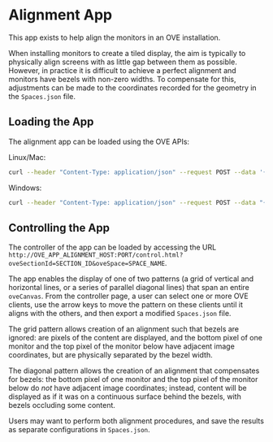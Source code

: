 # Alignment App

This app exists to help align the monitors in an OVE installation.

When installing monitors to create a tiled display, the aim is typically to physically align screens with as little gap between them as possible. However, in practice it is difficult to achieve a perfect alignment and monitors have bezels with non-zero widths. To compensate for this, adjustments can be made to the coordinates recorded for the geometry in the `Spaces.json` file.

## Loading the App

The alignment app can be loaded using the OVE APIs:

Linux/Mac:

```sh
curl --header "Content-Type: application/json" --request POST --data '{"app": {"url": "http://OVE_APP_ALIGNMENT_HOST:PORT"}, "space": "OVE_SPACE", "h": 500, "w": 500, "y": 0, "x": 0}' http://OVE_CORE_HOST:PORT/section
```

Windows:

```sh
curl --header "Content-Type: application/json" --request POST --data "{\"app\": {\"url\": \"http://OVE_APP_ALIGNMENT_HOST:PORT\"}, \"space\": \"OVE_SPACE\", \"h\": 500, \"w\": 500, \"y\": 0, \"x\": 0}" http://OVE_CORE_HOST:PORT/section
```

## Controlling the App

The controller of the app can be loaded by accessing the URL `http://OVE_APP_ALIGNMENT_HOST:PORT/control.html?oveSectionId=SECTION_ID&oveSpace=SPACE_NAME`.

The app enables the display of one of two patterns (a grid of vertical and horizontal lines, or a series of parallel diagonal lines) that span an entire `oveCanvas`. From the controller page, a user can select one or more OVE clients, use the arrow keys to move the pattern on these clients until it aligns with the others, and then export a modified `Spaces.json` file.

The grid pattern allows creation of an alignment such that bezels are ignored: are pixels of the content are displayed, and the bottom pixel of one monitor and the top pixel of the monitor below have adjacent image coordinates, but are physically separated by the bezel width.

The diagonal pattern allows the creation of an alignment that compensates for bezels: the bottom pixel of one monitor and the top pixel of the monitor below do *not* have adjacent image coordinates; instead, content will be displayed as if it was on a continuous surface behind the bezels, with bezels occluding some content.

Users may want to perform both alignment procedures, and save the results as separate configurations in `Spaces.json`.
